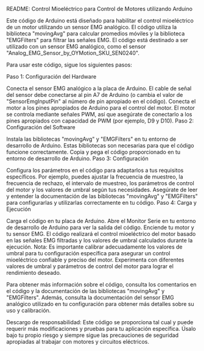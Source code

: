 README: Control Mioeléctrico para Control de Motores utilizando Arduino

Este código de Arduino está diseñado para habilitar el control mioeléctrico de un motor utilizando un sensor EMG analógico. El código utiliza la biblioteca "movingAvg" para calcular promedios móviles y la biblioteca "EMGFilters" para filtrar las señales EMG. El código está destinado a ser utilizado con un sensor EMG analógico, como el sensor "Analog_EMG_Sensor_by_OYMotion_SKU_SEN0240".

Para usar este código, sigue los siguientes pasos:

Paso 1: Configuración del Hardware

Conecta el sensor EMG analógico a la placa de Arduino. El cable de señal del sensor debe conectarse al pin A7 de Arduino (o cambia el valor de "SensorEmgInputPin" al número de pin apropiado en el código).
Conecta el motor a los pines apropiados de Arduino para el control del motor. El motor se controla mediante señales PWM, así que asegúrate de conectarlo a los pines apropiados con capacidad de PWM (por ejemplo, D9 y D10).
Paso 2: Configuración del Software

Instala las bibliotecas "movingAvg" y "EMGFilters" en tu entorno de desarrollo de Arduino. Estas bibliotecas son necesarias para que el código funcione correctamente.
Copia y pega el código proporcionado en tu entorno de desarrollo de Arduino.
Paso 3: Configuración

Configura los parámetros en el código para adaptarlos a tus requisitos específicos. Por ejemplo, puedes ajustar la frecuencia de muestreo, la frecuencia de rechazo, el intervalo de muestreo, los parámetros de control del motor y los valores de umbral según tus necesidades.
Asegúrate de leer y entender la documentación de las bibliotecas "movingAvg" y "EMGFilters" para configurarlas y utilizarlas correctamente en tu código.
Paso 4: Carga y Ejecución

Carga el código en tu placa de Arduino.
Abre el Monitor Serie en tu entorno de desarrollo de Arduino para ver la salida del código.
Enciende tu motor y tu sensor EMG.
El código realizará el control mioeléctrico del motor basado en las señales EMG filtradas y los valores de umbral calculados durante la ejecución.
Nota: Es importante calibrar adecuadamente los valores de umbral para tu configuración específica para asegurar un control mioeléctrico confiable y preciso del motor. Experimenta con diferentes valores de umbral y parámetros de control del motor para lograr el rendimiento deseado.

Para obtener más información sobre el código, consulta los comentarios en el código y la documentación de las bibliotecas "movingAvg" y "EMGFilters". Además, consulta la documentación del sensor EMG analógico utilizado en tu configuración para obtener más detalles sobre su uso y calibración.

Descargo de responsabilidad: Este código se proporciona tal cual y puede requerir más modificaciones y pruebas para tu aplicación específica. Úsalo bajo tu propio riesgo y siempre sigue las precauciones de seguridad apropiadas al trabajar con motores y circuitos eléctricos.